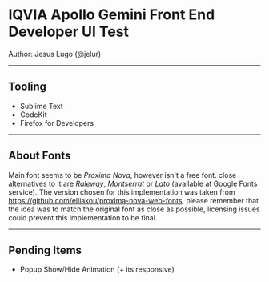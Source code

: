 # IQVIA Apollo Gemini Front End Developer UI Test

Author: Jesus Lugo (@jelur)

---

## Tooling
- Sublime Text
- CodeKit
- Firefox for Developers


---

## About Fonts

Main font seems to be *Proxima Nova*, however isn't a free font. close alternatives to it are *Raleway*, *Montserrat* or *Lato* (available at Google Fonts service). The version chosen for this implementation was taken from https://github.com/elliakou/proxima-nova-web-fonts, please remember that the idea was to match the original font as close as possible, licensing issues could prevent this implementation to be final.

---

## Pending Items
- Popup Show/Hide Animation (+ its responsive)

